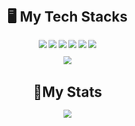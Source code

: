 # <div align="center">🖥️ My Tech Stacks
<div align="center">
<img src="https://img.shields.io/badge/C-%2300599C.svg?style=for-the-badge&logo=c&logoColor=white"/></a>

<img src="https://img.shields.io/badge/html5-E34F26?style=for-the-badge&logo=python&logoColor=yellow">
  
<img src="https://img.shields.io/badge/html5-E34F26?style=for-the-badge&logo=html5&logoColor=white">
<img src="https://img.shields.io/badge/css-1572B6?style=for-the-badge&logo=css3&logoColor=white">
<img src="https://img.shields.io/badge/javascript-F7DF1E?style=for-the-badge&logo=javascript&logoColor=black">
<img src="https://img.shields.io/badge/react-61DAFB?style=for-the-badge&logo=react&logoColor=black">
  
  
  
<a><img src="https://hits.seeyoufarm.com/api/count/incr/badge.svg?url=https%3A%2F%2Fgithub.com%2FQund123%2Fhit-counter&count_bg=%2379C83D&title_bg=%23555555&icon=&icon_color=%23FFFFFF&title=%EB%B0%A9%EB%AC%B8%EC%9E%90+%EC%88%98&edge_flat=false"/></a>
</div>
</div>

# <div align="center">👏My Stats
<div align="center"><img src="https://github-readme-stats.vercel.app/api?username=Qund123&show_icons=true&theme=radical"/></a></div>
</div>
